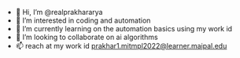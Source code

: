 - 👋 Hi, I’m @realprakhararya
- 👀 I’m interested in coding and automation
- 🌱 I’m currently learning on the automation basics using my work id
- 💞️ I’m looking to collaborate on ai algorithms
- 📫 reach at my work id prakhar1.mitmpl2022@learner.maipal.edu

<!---
realprakhararya/realprakhararya is a ✨ special ✨ repository because its `README.md` (this file) appears on your GitHub profile.
You can click the Preview link to take a look at your changes.
--->
